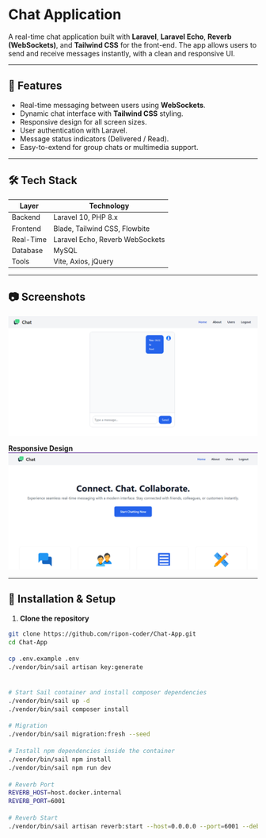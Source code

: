 # Chat Application

A real-time chat application built with **Laravel**, **Laravel Echo**, **Reverb (WebSockets)**, and **Tailwind CSS** for the front-end. The app allows users to send and receive messages instantly, with a clean and responsive UI.

---

## 🌟 Features

- Real-time messaging between users using **WebSockets**.
- Dynamic chat interface with **Tailwind CSS** styling.
- Responsive design for all screen sizes.
- User authentication with Laravel.
- Message status indicators (Delivered / Read).
- Easy-to-extend for group chats or multimedia support.

---

## 🛠 Tech Stack

| Layer | Technology |
|-------|------------|
| Backend | Laravel 10, PHP 8.x |
| Frontend | Blade, Tailwind CSS, Flowbite |
| Real-Time | Laravel Echo, Reverb WebSockets |
| Database | MySQL |
| Tools | Vite, Axios, jQuery |

---

## 📷 Screenshots

![landing screenshot](image.png)

**Responsive Design**
![Responsive](image-1.png)



---

## 🚀 Installation & Setup

1. **Clone the repository**
```bash
git clone https://github.com/ripon-coder/Chat-App.git
cd Chat-App

cp .env.example .env
./vendor/bin/sail artisan key:generate


# Start Sail container and install composer dependencies
./vendor/bin/sail up -d
./vendor/bin/sail composer install

# Migration
./vendor/bin/sail migration:fresh --seed

# Install npm dependencies inside the container
./vendor/bin/sail npm install
./vendor/bin/sail npm run dev

# Reverb Port
REVERB_HOST=host.docker.internal
REVERB_PORT=6001

# Reverb Start
./vendor/bin/sail artisan reverb:start --host=0.0.0.0 --port=6001 --debug
